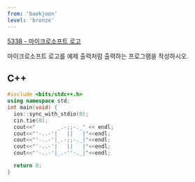 ```yaml
---
from: 'baekjoon'
level: 'bronze'
---
```


[5338 - 마이크로소프트 로고](https://www.acmicpc.net/problem/5338)

마이크로소프트 로고를 예제 출력처럼 출력하는 프로그램을 작성하시오.

## C++
```cpp
#include <bits/stdc++.h> 
using namespace std;
int main(void) {
  ios::sync_with_stdio(0);
  cin.tie(0);
  cout<<"       _.-;;-._" << endl;
  cout<<"'-..-'|   ||   |"<<endl;
  cout<<"'-..-'|_.-;;-._|"<<endl;
  cout<<"'-..-'|   ||   |"<<endl;
  cout<<"'-..-'|_.-''-._|"<<endl;

  return 0;
}
```